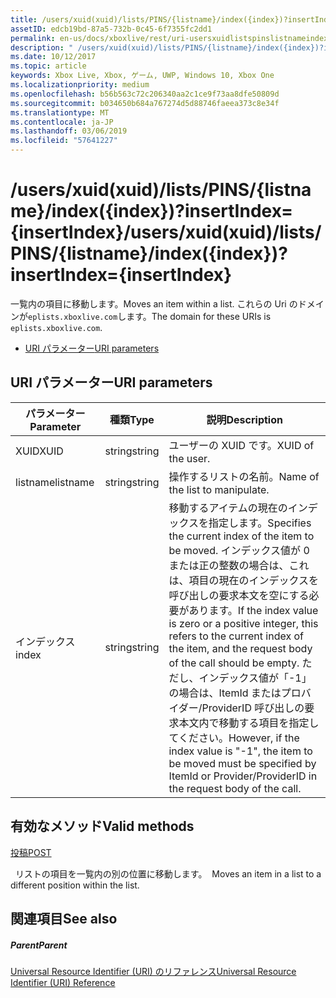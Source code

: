 ```yaml
---
title: /users/xuid(xuid)/lists/PINS/{listname}/index({index})?insertIndex={insertIndex}
assetID: edcb19bd-87a5-732b-0c45-6f7355fc2dd1
permalink: en-us/docs/xboxlive/rest/uri-usersxuidlistspinslistnameindex.html
description: " /users/xuid(xuid)/lists/PINS/{listname}/index({index})?insertIndex={insertIndex}"
ms.date: 10/12/2017
ms.topic: article
keywords: Xbox Live, Xbox, ゲーム, UWP, Windows 10, Xbox One
ms.localizationpriority: medium
ms.openlocfilehash: b56b563c72c206340aa2c1ce9f73aa8dfe50809d
ms.sourcegitcommit: b034650b684a767274d5d88746faeea373c8e34f
ms.translationtype: MT
ms.contentlocale: ja-JP
ms.lasthandoff: 03/06/2019
ms.locfileid: "57641227"
---
```

# <a name="usersxuidxuidlistspinslistnameindexindexinsertindexinsertindex"></a><span data-ttu-id="07fbd-104">/users/xuid(xuid)/lists/PINS/{listname}/index({index})?insertIndex={insertIndex}</span><span class="sxs-lookup"><span data-stu-id="07fbd-104">/users/xuid(xuid)/lists/PINS/{listname}/index({index})?insertIndex={insertIndex}</span></span>
<span data-ttu-id="07fbd-105">一覧内の項目に移動します。</span><span class="sxs-lookup"><span data-stu-id="07fbd-105">Moves an item within a list.</span></span> <span data-ttu-id="07fbd-106">これらの Uri のドメインが`eplists.xboxlive.com`します。</span><span class="sxs-lookup"><span data-stu-id="07fbd-106">The domain for these URIs is `eplists.xboxlive.com`.</span></span>
 
  * [<span data-ttu-id="07fbd-107">URI パラメーター</span><span class="sxs-lookup"><span data-stu-id="07fbd-107">URI parameters</span></span>](#ID4EV)
 
<a id="ID4EV"></a>

 
## <a name="uri-parameters"></a><span data-ttu-id="07fbd-108">URI パラメーター</span><span class="sxs-lookup"><span data-stu-id="07fbd-108">URI parameters</span></span> 
 
| <span data-ttu-id="07fbd-109">パラメーター</span><span class="sxs-lookup"><span data-stu-id="07fbd-109">Parameter</span></span>| <span data-ttu-id="07fbd-110">種類</span><span class="sxs-lookup"><span data-stu-id="07fbd-110">Type</span></span>| <span data-ttu-id="07fbd-111">説明</span><span class="sxs-lookup"><span data-stu-id="07fbd-111">Description</span></span>| 
| --- | --- | --- | 
| <span data-ttu-id="07fbd-112">XUID</span><span class="sxs-lookup"><span data-stu-id="07fbd-112">XUID</span></span>| <span data-ttu-id="07fbd-113">string</span><span class="sxs-lookup"><span data-stu-id="07fbd-113">string</span></span>| <span data-ttu-id="07fbd-114">ユーザーの XUID です。</span><span class="sxs-lookup"><span data-stu-id="07fbd-114">XUID of the user.</span></span>| 
| <span data-ttu-id="07fbd-115">listname</span><span class="sxs-lookup"><span data-stu-id="07fbd-115">listname</span></span>| <span data-ttu-id="07fbd-116">string</span><span class="sxs-lookup"><span data-stu-id="07fbd-116">string</span></span>| <span data-ttu-id="07fbd-117">操作するリストの名前。</span><span class="sxs-lookup"><span data-stu-id="07fbd-117">Name of the list to manipulate.</span></span>| 
| <span data-ttu-id="07fbd-118">インデックス</span><span class="sxs-lookup"><span data-stu-id="07fbd-118">index</span></span>| <span data-ttu-id="07fbd-119">string</span><span class="sxs-lookup"><span data-stu-id="07fbd-119">string</span></span>| <span data-ttu-id="07fbd-120">移動するアイテムの現在のインデックスを指定します。</span><span class="sxs-lookup"><span data-stu-id="07fbd-120">Specifies the current index of the item to be moved.</span></span> <span data-ttu-id="07fbd-121">インデックス値が 0 または正の整数の場合は、これは、項目の現在のインデックスを呼び出しの要求本文を空にする必要があります。</span><span class="sxs-lookup"><span data-stu-id="07fbd-121">If the index value is zero or a positive integer, this refers to the current index of the item, and the request body of the call should be empty.</span></span> <span data-ttu-id="07fbd-122">ただし、インデックス値が「-1」の場合は、ItemId またはプロバイダー/ProviderID 呼び出しの要求本文内で移動する項目を指定してください。</span><span class="sxs-lookup"><span data-stu-id="07fbd-122">However, if the index value is "-1", the item to be moved must be specified by ItemId or Provider/ProviderID in the request body of the call.</span></span> | 
  
<a id="ID4EHC"></a>

 
## <a name="valid-methods"></a><span data-ttu-id="07fbd-123">有効なメソッド</span><span class="sxs-lookup"><span data-stu-id="07fbd-123">Valid methods</span></span>

[<span data-ttu-id="07fbd-124">投稿</span><span class="sxs-lookup"><span data-stu-id="07fbd-124">POST</span></span>](uri-usersxuidlistspinslistnameindexpost.md)

<span data-ttu-id="07fbd-125">&nbsp;&nbsp;リストの項目を一覧内の別の位置に移動します。</span><span class="sxs-lookup"><span data-stu-id="07fbd-125">&nbsp;&nbsp;Moves an item in a list to a different position within the list.</span></span>
 
<a id="ID4ERC"></a>

 
## <a name="see-also"></a><span data-ttu-id="07fbd-126">関連項目</span><span class="sxs-lookup"><span data-stu-id="07fbd-126">See also</span></span>
 
<a id="ID4ETC"></a>

 
##### <a name="parent"></a><span data-ttu-id="07fbd-127">Parent</span><span class="sxs-lookup"><span data-stu-id="07fbd-127">Parent</span></span> 

[<span data-ttu-id="07fbd-128">Universal Resource Identifier (URI) のリファレンス</span><span class="sxs-lookup"><span data-stu-id="07fbd-128">Universal Resource Identifier (URI) Reference</span></span>](../atoc-xboxlivews-reference-uris.md)

   